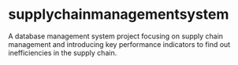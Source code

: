 # supplychainmanagementsystem
A database management system project focusing on supply chain management and introducing key performance indicators to find out inefficiencies in the supply chain.
